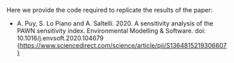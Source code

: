 
Here we provide the code required to replicate the results of the paper: 

* A. Puy, S. Lo Piano and A. Saltelli. 2020. A sensitivity analysis of the PAWN sensitivity index. Environmental Modelling & Software. doi: 10.1016/j.envsoft.2020.104679 {https://www.sciencedirect.com/science/article/pii/S1364815219306607}

 